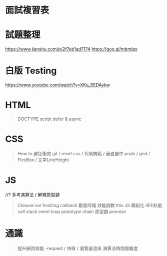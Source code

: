 # 面試複習表

# 試題整理
https://www.jianshu.com/p/2f7eb1ad7174
https://goo.gl/mbmIpx


# 白版 Testing
https://www.youtube.com/watch?v=XKu_SEDAykw

# HTML
> DOCTYPE
> script defer & async
> 

# CSS
> How to 避免衝突
git / reset.css / 代碼規範 / 
> 垂直置中 
poab / grid / FlexBox / 文字LineHeight
> 

# JS
//? 多考演算法 / 解釋原型鏈
> Closure
> var hoisting
> callback
> 動態時報 效能調教
> this
> JS 模組化
> IIFE好處
> call stack 
> event loop
> prototype chain 原型鏈
> promise


# 通識
> 提升網頁效能
-request / 快取 / 
> 瀏覽器渲染
> 演算法時間複雜度